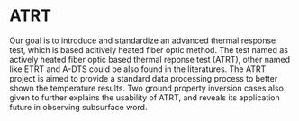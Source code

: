 # ATRT
Our goal is to introduce and standardize an advanced thermal response test, which is based acitively heated fiber optic method. 
The test named as actively heated fiber optic based thermal reponse test (ATRT), other named like ETRT and A-DTS could be also found in the literatures. 
The ATRT project is aimed to provide a standard data processing process to better shown the temperature results. 
Two ground property inversion cases also given to further explains the usability of ATRT, and reveals its application future in observing subsurface word.
